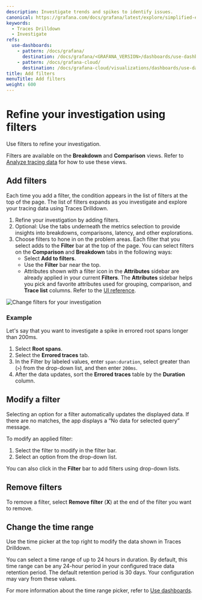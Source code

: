 ```yaml
---
description: Investigate trends and spikes to identify issues.
canonical: https://grafana.com/docs/grafana/latest/explore/simplified-exploration/traces/investigate/add-filters/
keywords:
  - Traces Drilldown
  - Investigate
refs:
  use-dashboards:
    - pattern: /docs/grafana/
      destination: /docs/grafana/<GRAFANA_VERSION>/dashboards/use-dashboards/#set-dashboard-time-range
    - pattern: /docs/grafana-cloud/
      destination: /docs/grafana-cloud/visualizations/dashboards/use-dashboards/
title: Add filters
menuTitle: Add filters
weight: 600
---
```


# Refine your investigation using filters

Use filters to refine your investigation.

Filters are available on the **Breakdown** and **Comparison** views.
Refer to [Analyze tracing data](../analyze-tracing-data) for how to use these views.

## Add filters

Each time you add a filter, the condition appears in the list of filters at the top of the page.
The list of filters expands as you investigate and explore your tracing data using Traces Drilldown.

1. Refine your investigation by adding filters.
1. Optional: Use the tabs underneath the metrics selection to provide insights into breakdowns, comparisons, latency, and other explorations.
1. Choose filters to hone in on the problem areas. Each filter that you select adds to the **Filter** bar at the top of the page. You can select filters on the **Comparison** and **Breakdown** tabs in the following ways:
    * Select **Add to filters**.
    * Use the **Filter** bar near the top.
    * Attributes shown with a filter icon in the **Attributes** sidebar are already applied in your current **Filters**. The **Attributes** sidebar helps you pick and favorite attributes used for grouping, comparison, and **Trace list** columns. Refer to the [UI reference](../ui-reference/).

![Change filters for your investigation](/media/docs/explore-traces/traces-drilldown-filters-ga-1.png)

### Example

Let's say that you want to investigate a spike in errored root spans longer than 200ms.

1. Select **Root spans**.
1. Select the **Errored traces** tab.
1. In the Filter by labeled values, enter `span:duration`, select greater than (`>`) from the drop-down list, and then enter `200ms`.
1. After the data updates, sort the **Errored traces** table by the **Duration** column.

## Modify a filter

Selecting an option for a filter automatically updates the displayed data.
If there are no matches, the app displays a “No data for selected query” message.

To modify an applied filter:

1. Select the filter to modify in the filter bar.
1. Select an option from the drop-down list.

You can also click in the **Filter** bar to add filters using drop-down lists.

## Remove filters

To remove a filter, select **Remove filter** (**X**) at the end of the filter you want to remove.

## Change the time range

Use the time picker at the top right to modify the data shown in Traces Drilldown.

You can select a time range of up to 24 hours in duration.
By default, this time range can be any 24-hour period in your configured trace data retention period.
The default retention period is 30 days.
Your configuration may vary from these values.

For more information about the time range picker, refer to [Use dashboards](ref:use-dashboards).

